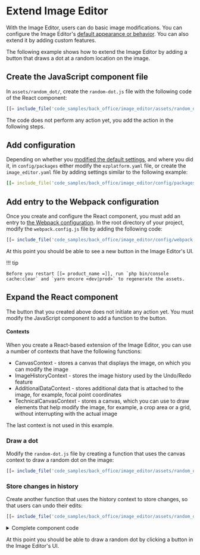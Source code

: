 # Extend Image Editor

With the Image Editor, users can do basic image modifications.
You can configure the Image Editor's [default appearance or behavior](../guide/image_editor.md).
You can also extend it by adding custom features.

The following example shows how to extend the Image Editor
by adding a button that draws a dot at a random location on the image.

## Create the JavaScript component file

In `assets/random_dot/`, create the `random-dot.js` file with the following code of the React component:

``` js
[[= include_file('code_samples/back_office/image_editor/assets/random_dot/random-dot-stem.js') =]]
```

The code does not perform any action yet, you add the action in the following steps.

## Add configuration

Depending on whether you [modified the default settings](../guide/image_editor.md#configuration), and where you did it,
in `config/packages` either modify the `ezplatform.yaml` file, or create the 
`image_editor.yaml` file by adding settings similar to the following example:

``` yaml
[[= include_file('code_samples/back_office/image_editor/config/packages/image_editor.yaml', 0, 9) =]][[= include_file('code_samples/back_office/image_editor/config/packages/image_editor.yaml', 36, 39) =]]
```

## Add entry to the Webpack configuration

Once you create and configure the React component, you must add an entry to [the Webpack configuration](../tutorials/platform_beginner/3_customize_the_front_page.md#configuring-webpack).
In the root directory of your project, modify the `webpack.config.js` file by adding the following code:

``` js
[[= include_file('code_samples/back_office/image_editor/config/webpack.config.js', 39, 44) =]]
```
At this point you should be able to see a new button in the Image Editor's UI.

!!! tip

    Before you restart [[= product_name =]], run `php bin/console cache:clear` and `yarn encore <dev|prod>` to regenerate the assets.

## Expand the React component

The button that you created above does not initiate any action yet.
You must modify the JavaScript component to add a function to the button.

#### Contexts

When you create a React-based extension of the Image Editor, you can use a number of contexts that have the following functions:

- CanvasContext - stores a canvas that displays the image, on which you can modify the image
- ImageHistoryContext - stores the image history used by the Undo/Redo feature
- AdditionalDataContext - stores additional data that is attached to the image, for example, focal point coordinates
- TechnicalCanvasContext - stores a canvas, which you can use to draw elements that help modify the image, for example, a crop area or a grid, without interrupting with the actual image

The last context is not used in this example.

### Draw a dot

Modify the `random-dot.js` file by creating a function that uses the canvas context to draw a random dot on the image:

``` js
[[= include_file('code_samples/back_office/image_editor/assets/random_dot/random-dot.js', 24, 41) =]]
```

### Store changes in history

Create another function that uses the history context to store changes, so that users can undo their edits:

``` js
[[= include_file('code_samples/back_office/image_editor/assets/random_dot/random-dot.js', 15, 24) =]]
```

<details class="tip">
<summary>Complete component code</summary>
``` js
[[= include_file('code_samples/back_office/image_editor/assets/random_dot/random-dot.js') =]]
```
</details>

At this point you should be able to draw a random dot by clicking a button in the Image Editor's UI.
